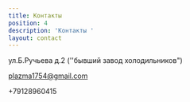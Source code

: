 ```yaml
---
title: Контакты
position: 4
description: 'Контакты '
layout: contact
---
```


ул.Б.Ручьева д.2 (''бывший завод холодильников")

plazma1754@gmail.com

\+79128960415